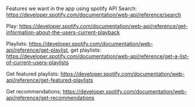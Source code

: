 Features we want in the app using spotify API
Search: https://developer.spotify.com/documentation/web-api/reference/search

Play: https://developer.spotify.com/documentation/web-api/reference/get-information-about-the-users-current-playback

Playlists: https://developer.spotify.com/documentation/web-api/reference/get-playlist, get playlists: https://developer.spotify.com/documentation/web-api/reference/get-a-list-of-current-users-playlists

Get featured playlists: https://developer.spotify.com/documentation/web-api/reference/get-featured-playlists

Get recommendations; https://developer.spotify.com/documentation/web-api/reference/get-recommendations
